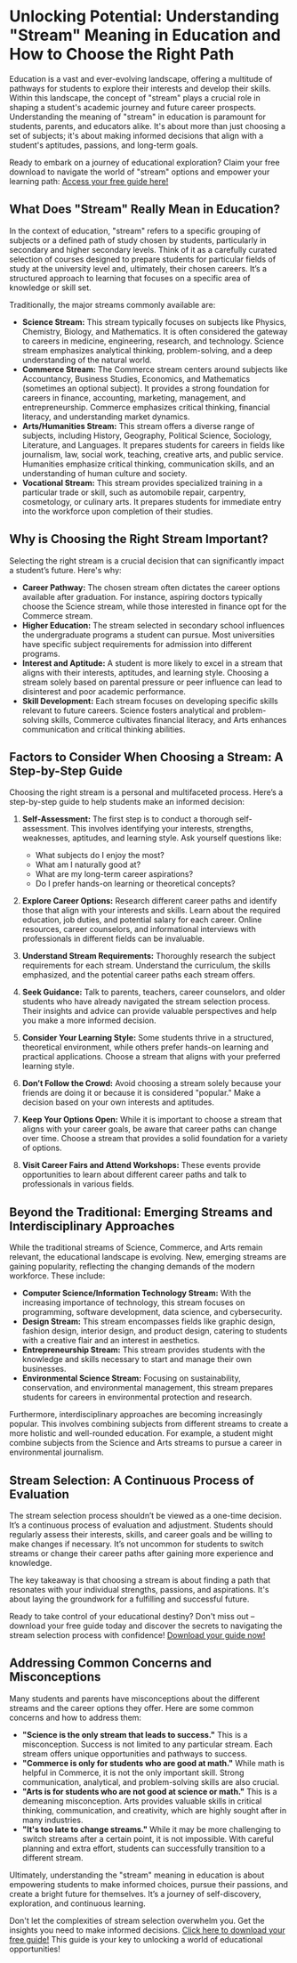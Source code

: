 # Unlocking Potential: Understanding "Stream" Meaning in Education and How to Choose the Right Path

Education is a vast and ever-evolving landscape, offering a multitude of pathways for students to explore their interests and develop their skills.  Within this landscape, the concept of "stream" plays a crucial role in shaping a student's academic journey and future career prospects. Understanding the meaning of "stream" in education is paramount for students, parents, and educators alike.  It's about more than just choosing a set of subjects; it's about making informed decisions that align with a student's aptitudes, passions, and long-term goals.

Ready to embark on a journey of educational exploration? Claim your free download to navigate the world of "stream" options and empower your learning path:  [Access your free guide here!](https://udemywork.com/stream-meaning-in-education)

## What Does "Stream" Really Mean in Education?

In the context of education, "stream" refers to a specific grouping of subjects or a defined path of study chosen by students, particularly in secondary and higher secondary levels. Think of it as a carefully curated selection of courses designed to prepare students for particular fields of study at the university level and, ultimately, their chosen careers. It’s a structured approach to learning that focuses on a specific area of knowledge or skill set.

Traditionally, the major streams commonly available are:

*   **Science Stream:**  This stream typically focuses on subjects like Physics, Chemistry, Biology, and Mathematics. It is often considered the gateway to careers in medicine, engineering, research, and technology.  Science stream emphasizes analytical thinking, problem-solving, and a deep understanding of the natural world.
*   **Commerce Stream:**  The Commerce stream centers around subjects like Accountancy, Business Studies, Economics, and Mathematics (sometimes an optional subject). It provides a strong foundation for careers in finance, accounting, marketing, management, and entrepreneurship. Commerce emphasizes critical thinking, financial literacy, and understanding market dynamics.
*   **Arts/Humanities Stream:** This stream offers a diverse range of subjects, including History, Geography, Political Science, Sociology, Literature, and Languages. It prepares students for careers in fields like journalism, law, social work, teaching, creative arts, and public service.  Humanities emphasize critical thinking, communication skills, and an understanding of human culture and society.
*   **Vocational Stream:** This stream provides specialized training in a particular trade or skill, such as automobile repair, carpentry, cosmetology, or culinary arts. It prepares students for immediate entry into the workforce upon completion of their studies.

## Why is Choosing the Right Stream Important?

Selecting the right stream is a crucial decision that can significantly impact a student’s future.  Here's why:

*   **Career Pathway:**  The chosen stream often dictates the career options available after graduation. For instance, aspiring doctors typically choose the Science stream, while those interested in finance opt for the Commerce stream.
*   **Higher Education:**  The stream selected in secondary school influences the undergraduate programs a student can pursue. Most universities have specific subject requirements for admission into different programs.
*   **Interest and Aptitude:**  A student is more likely to excel in a stream that aligns with their interests, aptitudes, and learning style. Choosing a stream solely based on parental pressure or peer influence can lead to disinterest and poor academic performance.
*   **Skill Development:** Each stream focuses on developing specific skills relevant to future careers. Science fosters analytical and problem-solving skills, Commerce cultivates financial literacy, and Arts enhances communication and critical thinking abilities.

## Factors to Consider When Choosing a Stream: A Step-by-Step Guide

Choosing the right stream is a personal and multifaceted process.  Here’s a step-by-step guide to help students make an informed decision:

1.  **Self-Assessment:**  The first step is to conduct a thorough self-assessment. This involves identifying your interests, strengths, weaknesses, aptitudes, and learning style. Ask yourself questions like:

    *   What subjects do I enjoy the most?
    *   What am I naturally good at?
    *   What are my long-term career aspirations?
    *   Do I prefer hands-on learning or theoretical concepts?
2.  **Explore Career Options:** Research different career paths and identify those that align with your interests and skills.  Learn about the required education, job duties, and potential salary for each career.  Online resources, career counselors, and informational interviews with professionals in different fields can be invaluable.
3.  **Understand Stream Requirements:**  Thoroughly research the subject requirements for each stream.  Understand the curriculum, the skills emphasized, and the potential career paths each stream offers.
4.  **Seek Guidance:**  Talk to parents, teachers, career counselors, and older students who have already navigated the stream selection process.  Their insights and advice can provide valuable perspectives and help you make a more informed decision.
5.  **Consider Your Learning Style:**  Some students thrive in a structured, theoretical environment, while others prefer hands-on learning and practical applications. Choose a stream that aligns with your preferred learning style.
6.  **Don’t Follow the Crowd:**  Avoid choosing a stream solely because your friends are doing it or because it is considered "popular."  Make a decision based on your own interests and aptitudes.
7.  **Keep Your Options Open:**  While it is important to choose a stream that aligns with your career goals, be aware that career paths can change over time. Choose a stream that provides a solid foundation for a variety of options.
8.  **Visit Career Fairs and Attend Workshops:** These events provide opportunities to learn about different career paths and talk to professionals in various fields.

## Beyond the Traditional: Emerging Streams and Interdisciplinary Approaches

While the traditional streams of Science, Commerce, and Arts remain relevant, the educational landscape is evolving.  New, emerging streams are gaining popularity, reflecting the changing demands of the modern workforce. These include:

*   **Computer Science/Information Technology Stream:**  With the increasing importance of technology, this stream focuses on programming, software development, data science, and cybersecurity.
*   **Design Stream:** This stream encompasses fields like graphic design, fashion design, interior design, and product design, catering to students with a creative flair and an interest in aesthetics.
*   **Entrepreneurship Stream:**  This stream provides students with the knowledge and skills necessary to start and manage their own businesses.
*   **Environmental Science Stream:** Focusing on sustainability, conservation, and environmental management, this stream prepares students for careers in environmental protection and research.

Furthermore, interdisciplinary approaches are becoming increasingly popular.  This involves combining subjects from different streams to create a more holistic and well-rounded education.  For example, a student might combine subjects from the Science and Arts streams to pursue a career in environmental journalism.

## Stream Selection: A Continuous Process of Evaluation

The stream selection process shouldn’t be viewed as a one-time decision.  It’s a continuous process of evaluation and adjustment.  Students should regularly assess their interests, skills, and career goals and be willing to make changes if necessary.  It’s not uncommon for students to switch streams or change their career paths after gaining more experience and knowledge.

The key takeaway is that choosing a stream is about finding a path that resonates with your individual strengths, passions, and aspirations. It's about laying the groundwork for a fulfilling and successful future.

Ready to take control of your educational destiny? Don't miss out – download your free guide today and discover the secrets to navigating the stream selection process with confidence! [Download your guide now!](https://udemywork.com/stream-meaning-in-education)

## Addressing Common Concerns and Misconceptions

Many students and parents have misconceptions about the different streams and the career options they offer. Here are some common concerns and how to address them:

*   **"Science is the only stream that leads to success."** This is a misconception. Success is not limited to any particular stream.  Each stream offers unique opportunities and pathways to success.
*   **"Commerce is only for students who are good at math."** While math is helpful in Commerce, it is not the only important skill.  Strong communication, analytical, and problem-solving skills are also crucial.
*   **"Arts is for students who are not good at science or math."** This is a demeaning misconception. Arts provides valuable skills in critical thinking, communication, and creativity, which are highly sought after in many industries.
*   **"It's too late to change streams."** While it may be more challenging to switch streams after a certain point, it is not impossible. With careful planning and extra effort, students can successfully transition to a different stream.

Ultimately, understanding the "stream" meaning in education is about empowering students to make informed choices, pursue their passions, and create a bright future for themselves.  It’s a journey of self-discovery, exploration, and continuous learning.

Don't let the complexities of stream selection overwhelm you. Get the insights you need to make informed decisions. [Click here to download your free guide!](https://udemywork.com/stream-meaning-in-education) This guide is your key to unlocking a world of educational opportunities!
